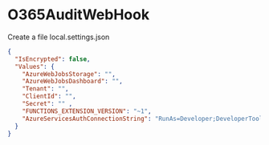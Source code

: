 # O365AuditWebHook


Create a file local.settings.json
```json
{
  "IsEncrypted": false,
  "Values": {
    "AzureWebJobsStorage": "",
    "AzureWebJobsDashboard": "",
    "Tenant": "",
    "ClientId": "",
    "Secret": "" ,
    "FUNCTIONS_EXTENSION_VERSION": "~1",
    "AzureServicesAuthConnectionString": "RunAs=Developer;DeveloperTool=AzureCli"
  }
}
```
